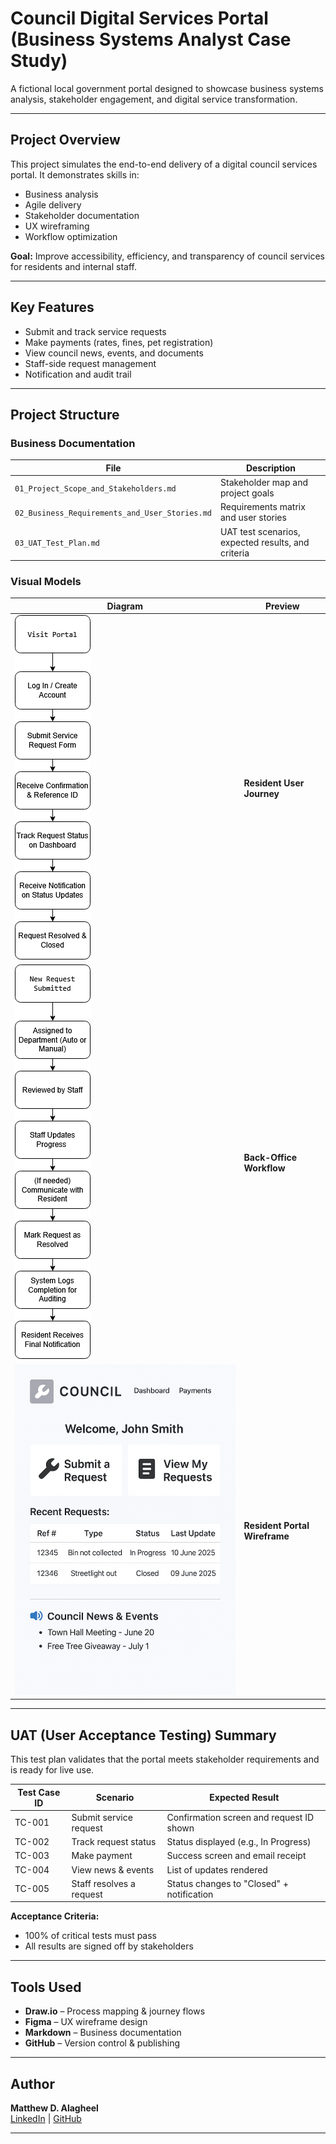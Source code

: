 #  Council Digital Services Portal (Business Systems Analyst Case Study)

A fictional local government portal designed to showcase business systems analysis, stakeholder engagement, and digital service transformation.

---

##  Project Overview

This project simulates the end-to-end delivery of a digital council services portal. It demonstrates skills in:
- Business analysis
- Agile delivery
- Stakeholder documentation
- UX wireframing
- Workflow optimization

 **Goal:** Improve accessibility, efficiency, and transparency of council services for residents and internal staff.

---

##  Key Features

- Submit and track service requests
- Make payments (rates, fines, pet registration)
- View council news, events, and documents
- Staff-side request management
- Notification and audit trail

---

##  Project Structure

###  Business Documentation
| File | Description |
|------|-------------|
| `01_Project_Scope_and_Stakeholders.md` | Stakeholder map and project goals |
| `02_Business_Requirements_and_User_Stories.md` | Requirements matrix and user stories |
| `03_UAT_Test_Plan.md` | UAT test scenarios, expected results, and criteria |

###  Visual Models
| Diagram | Preview |
|--------|---------|
| ![User Journey](visual-models/Resident_User_Journey.png) | **Resident User Journey** |
| ![Service Workflow](visual-models/Service_Request_Workflow.drawio.png) | **Back-Office Workflow** |
| ![Wireframe](visual-models/Resident%20Dashboard%20Wireframe%20%28Figma%29.png) | **Resident Portal Wireframe** |

---

##  UAT (User Acceptance Testing) Summary

This test plan validates that the portal meets stakeholder requirements and is ready for live use.

| Test Case ID | Scenario                       | Expected Result                            |
|--------------|--------------------------------|---------------------------------------------|
| TC-001       | Submit service request         | Confirmation screen and request ID shown    |
| TC-002       | Track request status           | Status displayed (e.g., In Progress)        |
| TC-003       | Make payment                   | Success screen and email receipt            |
| TC-004       | View news & events             | List of updates rendered                    |
| TC-005       | Staff resolves a request       | Status changes to "Closed" + notification   |

**Acceptance Criteria:**
- 100% of critical tests must pass
- All results are signed off by stakeholders

---

##  Tools Used

- **Draw.io** – Process mapping & journey flows  
- **Figma** – UX wireframe design  
- **Markdown** – Business documentation  
- **GitHub** – Version control & publishing

---

##  Author

**Matthew D. Alagheel**  
[LinkedIn](https://www.linkedin.com/in/matthewdalagheel/) | [GitHub](https://github.com/Malagheel)

---
